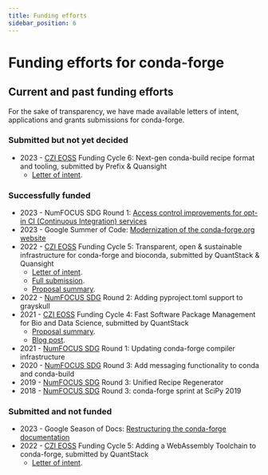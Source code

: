 ```yaml
---
title: Funding efforts
sidebar_position: 6
---
```

# Funding efforts for conda-forge

## Current and past funding efforts

For the sake of transparency, we have made available letters of intent, applications and grants
submissions for conda-forge.

### Submitted but not yet decided

- 2023 - [CZI EOSS](https://chanzuckerberg.com/eoss/) Funding Cycle 6: Next-gen conda-build recipe
  format and tooling, submitted by Prefix & Quansight
  - [Letter of intent](/_static/czi-eoss-6-loi-build-tools.pdf).

### Successfully funded

- 2023 - NumFOCUS SDG Round 1:
  [Access control improvements for opt-in CI (Continuous Integration) services](/community/funding/sdg-2023-1)
- 2023 - Google Summer of Code: [Modernization of the conda-forge.org website](/community/funding/gsoc-2023)
- 2022 - [CZI EOSS](https://chanzuckerberg.com/eoss/) Funding Cycle 5: Transparent, open &
  sustainable infrastructure for conda-forge and bioconda, submitted by QuantStack & Quansight
  - [Letter of intent](/_static/czi-eoss-5-loi-infra.pdf).
  - [Full submission](/_static/czi-eoss-5-full-infra.pdf).
  - [Proposal
    summary](https://chanzuckerberg.com/eoss/proposals/transparent-open-sustainable-infrastructure-for-conda-forge-and-bioconda/).
- 2022 - [NumFOCUS SDG](https://numfocus.org/programs/small-development-grants) Round 2: Adding
  pyproject.toml support to grayskull
- 2021 - [CZI EOSS](https://chanzuckerberg.com/eoss/) Funding Cycle 4: Fast Software Package
  Management for Bio and Data Science, submitted by QuantStack
  - [Proposal
    summary](https://chanzuckerberg.com/eoss/proposals/fast-software-package-management-for-bio-and-data-science/).
  - [Blog post](https://wolfv.medium.com/the-mamba-project-and-the-czi-grant-ec88fb27c25).
- 2021 - [NumFOCUS SDG](https://numfocus.org/programs/small-development-grants) Round 1: Updating
  conda-forge compiler infrastructure
- 2020 - [NumFOCUS SDG](https://numfocus.org/programs/small-development-grants) Round 3: Add
  messaging functionality to conda and conda-build
- 2019 - [NumFOCUS SDG](https://numfocus.org/programs/small-development-grants) Round 3: Unified
  Recipe Regenerator
- 2018 - [NumFOCUS SDG](https://numfocus.org/programs/small-development-grants) Round 3:
  conda-forge sprint at SciPy 2019

### Submitted and not funded

- 2023 - Google Season of Docs: [Restructuring the conda-forge documentation](/community/funding/gsod-2023)
- 2022 - [CZI EOSS](https://chanzuckerberg.com/eoss/) Funding Cycle 5: Adding a WebAssembly
  Toolchain to conda-forge, submitted by QuantStack
  - [Letter of intent](/_static/czi-eoss-5-loi-wasm.pdf).
